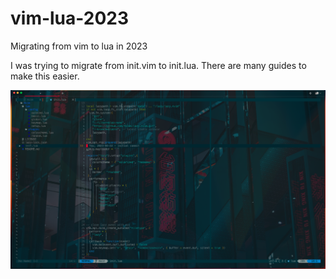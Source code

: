 # vim-lua-2023
Migrating from vim to lua in 2023

I was trying to migrate from init.vim to init.lua. There are many guides to make this easier. 

![Screen](images/image1.png)
